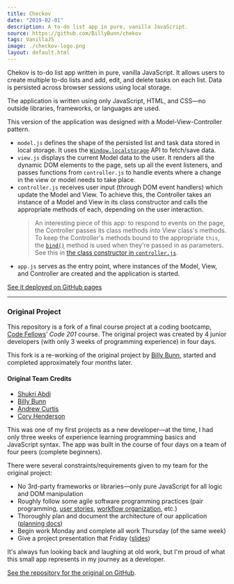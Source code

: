 ```yaml
---
title: Checkov
date: "2019-02-01"
description: A to-do list app in pure, vanilla JavaScript.
source: https://github.com/BillyBunn/chekov
tags: VanillaJS
image: ./checkov-logo.png
layout: default.html
---
```


Chekov is to-do list app written in pure, vanilla JavaScript. It allows users to create multiple to-do lists and add, edit, and delete tasks on each list. Data is persisted across browser sessions using local storage.

The application is written using only JavaScript, HTML, and CSS—no outside libraries, frameworks, or languages are used.

This version of the application was designed with a Model-View-Controller pattern.

- `model.js` defines the shape of the persisted list and task data stored in local storage. It uses the [`Window.localstorage`](https://developer.mozilla.org/en-US/docs/Web/API/Window/localStorage) API to fetch/save data.
- `view.js` displays the current Model data to the user. It renders all the dynamic DOM elements to the page, sets up all the event listeners, and passes functions from `controller.js` to handle events where a change in the view or model needs to take place.
- `controller.js` receives user input (through DOM event handlers) which update the Model and View. To achieve this, the Controller takes an instance of a Model and View in its class constructor and calls the appropriate methods of each, depending on the user interaction.
  > An interesting piece of this app: to respond to events on the page, the Controller passes its class methods _into_ View class's methods. To keep the Controller's methods bound to the appropriate `this`, the [`bind()`](https://developer.mozilla.org/en-US/docs/Web/JavaScript/Reference/Global_objects/Function/bind) method is used when they're passed in as parameters. See this in [the class constructor in `controller.js`](https://github.com/BillyBunn/chekov/blob/master/js/controller.js).
- `app.js` serves as the entry point, where instances of the Model, View, and Controller are created and the application is started.

[See it deployed on GitHub pages](https://billybunn.com/chekov/)

---

### Original Project

This repository is a fork of a final course project at a coding bootcamp, [Code Fellows](https://www.codefellows.org/)’ _Code 201_ course. The original project was created by 4 junior developers (with only 3 weeks of programming experience) in four days.

This fork is a re-working of the original project by [Billy Bunn](https://github.com/BillyBunn), started and completed approximately four months later.

#### Original Team Credits

- [Shukri Abdi](https://github.com/sabdi21)
- [Billy Bunn](https://github.com/BillyBunn)
- [Andrew Curtis](https://github.com/amjcurtis)
- [Cory Henderson](https://github.com/cory0s)

This was one of my first projects as a new developer—at the time, I had only three weeks of experience learning programming basics and JavaScript syntax. The app was built in the course of four days on a team of four peers (complete beginners).

There were several constraints/requirements given to my team for the original project:

- No 3rd-party frameworks or libraries—only pure JavaScript for all logic and DOM manipulation
- Roughly follow some agile software programming practices (pair programming, [user stories](https://github.com/abc-s/201-final-project/blob/master/planning/user-stories.md), [workflow organization](https://github.com/abc-s/201-final-project/projects/1), etc.)
- Thoroughly plan and document the architecture of our application ([planning docs](https://github.com/abc-s/201-final-project/tree/master/planning))
- Begin work Monday and complete all work Thursday (of the same week)
- Give a project presentation that Friday ([slides](https://github.com/abc-s/201-final-project/blob/master/planning/presentation-slideshow.pdf))

It's always fun looking back and laughing at old work, but I'm proud of what this small app represents in my journey as a developer.

[See the repository for the original on GitHub](https://github.com/abc-s/201-final-project).

<!-- ![checkov initial screen](./checkov-1.png)
![checkov list screen](./checkov-2.png) -->